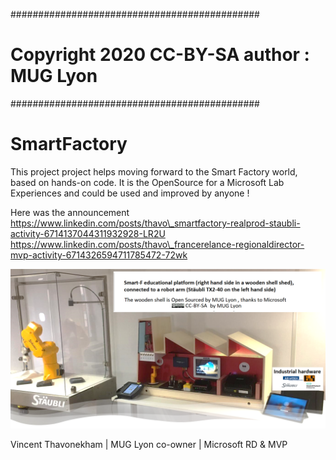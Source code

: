 #############################################

# Copyright 2020 CC-BY-SA author : MUG Lyon

#############################################

# SmartFactory

This project project helps moving forward to the Smart Factory world, based on hands-on code.
It is the OpenSource for a Microsoft Lab Experiences and could be used and improved by anyone !

Here was the announcement
https://www.linkedin.com/posts/thavo\_smartfactory-realprod-staubli-activity-6714137044311932928-LR2U
https://www.linkedin.com/posts/thavo\_francerelance-regionaldirector-mvp-activity-6714326594711785472-72wk

![Smart-F-Educational-platform.png](https://github.com/muglyon/SmartFactory/blob/master/Resources/Smart-F-Educational-platform.png?raw=true)

Vincent Thavonekham \| MUG Lyon co\-owner \| Microsoft RD & MVP